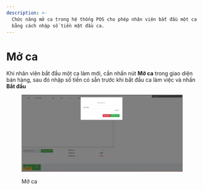 ```yaml
---
description: >-
  Chức năng mở ca trong hệ thống POS cho phép nhân viên bắt đầu một ca làm việc
  bằng cách nhập số tiền mặt đầu ca.
---
```


# Mở ca

Khi nhân viên bắt đầu một ca làm mới, cần nhấn nút **Mở ca** trong giao diện bán hàng, sau đó nhập số tiền có sẵn trước khi bắt đầu ca làm việc và nhấn **Bắt đầu**

<figure><img src="../.gitbook/assets/image.png" alt=""><figcaption><p>Mở ca</p></figcaption></figure>
